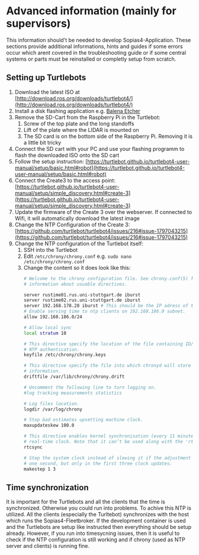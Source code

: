 # Advanced information (mainly for supervisors)
This information should't be needed to develop Sopias4-Application. These sections provide additional informations, hints and guides if some errors occur which arent covered in the troubleshooting guide or if some central systems or parts must be reinstalled or completly setup from scratch.

## Setting up Turtlebots
1. Download the latest ISO at [http://download.ros.org/downloads/turtlebot4/](http://download.ros.org/downloads/turtlebot4/)
2. Install a disk flashing application e.g. [Balena Etcher](https://etcher.balena.io)
3. Remove the SD-Cart from the Raspberry Pi in the Turtlebot:
   1. Screw of the top plate and the long standoffs
   2. Lift of the plate where the LIDAR is mounted on
   3. The SD card is on the bottom side of the Raspberry Pi. Removing it is a little bit tricky
4. Connect the SD cart with your PC and use your flashing programm to flash the downloaded ISO onto the SD cart
5. Follow the setup instruction: [https://turtlebot.github.io/turtlebot4-user-manual/setup/basic.html#robot](https://turtlebot.github.io/turtlebot4-user-manual/setup/basic.html#robot)
6. Connect the Create3 to the access point: [https://turtlebot.github.io/turtlebot4-user-manual/setup/simple_discovery.html#create-3](https://turtlebot.github.io/turtlebot4-user-manual/setup/simple_discovery.html#create-3)
7. Update the firmware of the Create 3 over the webserver. If connected to Wifi, it will automatically download the latest image
8. Change the NTP Configuration of the Create 3: [https://github.com/turtlebot/turtlebot4/issues/216#issue-1797043215](https://github.com/turtlebot/turtlebot4/issues/216#issue-1797043215)
9. Change the NTP configuration of the Turtlebot itself:
   1. SSH into the Turtlebot
   2. Edit `/etc/chrony/chrony.conf` e.g. `sudo nano /etc/chrony/chrony.conf`
   3. Change the content so it does look like this:
      ```bash
      # Welcome to the chrony configuration file. See chrony.conf(5) for more
      # information about usuable directives.

      server rustime01.rus.uni-stuttgart.de iburst
      server rustime02.rus.uni-stuttgart.de iburst
      server 192.168.178.28 iburst # This should be the IP adress of the host where Sopias4 Fleetbroker runs on
      # Enable serving time to ntp clients on 192.168.186.0 subnet.
      allow 192.168.186.0/24

      # Allow local sync
      local stratum 10

      # This directive specify the location of the file containing ID/key pairs for
      # NTP authentication.
      keyfile /etc/chrony/chrony.keys

      # This directive specify the file into which chronyd will store the rate
      # information.
      driftfile /var/lib/chrony/chrony.drift

      # Uncomment the following line to turn logging on.
      #log tracking measurements statistics

      # Log files location.
      logdir /var/log/chrony

      # Stop bad estimates upsetting machine clock.
      maxupdateskew 100.0

      # This directive enables kernel synchronisation (every 11 minutes) of the
      # real-time clock. Note that it can’t be used along with the 'rtcfile' directive.
      rtcsync

      # Step the system clock instead of slewing it if the adjustment is larger than
      # one second, but only in the first three clock updates.
      makestep 1 3
      ```

## Time synchronization
It is important for the Turtlebots and all the clients that the time is synchronized. Otherwise you could run into problems. To achive this NTP is utilized. All the clients (especially the Turltebot) synchronizes with the host which runs the Sopias4-Fleetbroker. If the development container is used and the Turtlebots are setup like instructed then everything should be setup already. However, if you run into timesycning issues, then it is useful to check if the NTP configuration is still working and if chrony (used as NTP server and clients) is running fine.